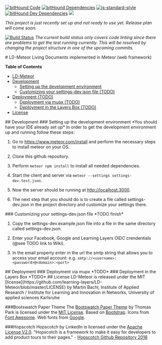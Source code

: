 [![bitHound Code](https://www.bithound.io/github/learning-layers/LD-Meteor/badges/code.svg)](https://www.bithound.io/github/learning-layers/LD-Meteor)
[![bitHound Dependencies](https://www.bithound.io/github/learning-layers/LD-Meteor/badges/dependencies.svg)](https://www.bithound.io/github/learning-layers/LD-Meteor/master/dependencies/npm)
[![js-standard-style](https://img.shields.io/badge/code%20style-standard-brightgreen.svg)](http://standardjs.com/)
[![bitHound Dev Dependencies](https://www.bithound.io/github/learning-layers/LD-Meteor/badges/devDependencies.svg)](https://www.bithound.io/github/learning-layers/LD-Meteor/master/dependencies/npm)
<a href="https://zenhub.com"><img src="https://raw.githubusercontent.com/ZenHubIO/support/master/zenhub-badge.png"></a>

*This project is just recently set up and not ready to use yet. Release plan will come soon.*

[![Build Status](https://travis-ci.org/learning-layers/LD-Meteor.svg?branch=master)](https://travis-ci.org/learning-layers/LD-Meteor)
*The current build status only covers code linting since there are problems to get the test running currently. This will be resolved by changing the project structure in one of the upcoming commits.*

<a name="ld-meteor"/>
# LD-Meteor
Living Documents implemented in Meteor (web framework)

**Table of Contents**
- [LD-Meteor](#ld-meteor)
- [Development](#development)
    - [Setting up the development environment](#setting-up-development)
    - [Customizing your settings-dev.json file (TODO)](#customizing-the-settings)
- [Deployment (TODO)](#deployment)
    - [Deployment via mupx (TODO)](#deployment-mupx)
    - [Deployment in the Layers Box (TODO)](#deployment-layersbox)
- [License](#license)

<a name="development"/>
## Development

<a name="setting-up-development"/>
### Setting up the development environment
*You should have your IDE already set up*
In order to get the development environment up and running follow these steps:

1. Go to https://www.meteor.com/install and perform the necessary steps to install meteor on your OS.

2. Clone this github repository.

3. Perform ```meteor npm install``` to install all needed dependencies.

4. Start the client and server via ```meteor --settings settings-dev.test.json```.

5. Now the server should be running at [http://localhost:3000](http://localhost:3000).

6. The next step that you should do is to create a file called settings-dev.json in the project directory and customize your settings there.

<a name="customizing-the-settings"/>
### Customizing your settings-dev.json file
*TODO finish*

1. Copy the settings-dev.example.json file into a file in the same directory called settings-dev.json.

2. Enter your Facebook, Google and Learning Layers OIDC crendentials (@see TODO link to Wiki).

3. In the email property enter in the url the smtp string that allows you to access your email account: e.g. ```smtp://<username>:<password>@<domain>:<port>```

<a name="deployment"/>
## Deployment
<a name="deployment-mupx"/>
### Deployment via mupx
*TODO*
<a name="deployment-layersbox"/>
### Deployment in the Layers Box
*TODO*

<a name="license"/>
## License
LD-Meteor is released under the MIT [license](https://github.com/learning-layers/LD-Meteor/blob/master/LICENSE) by Martin Bachl, Institute of Applied Research / Institute for Learning and Innovation in Networks, University of applied sciences Karlsruhe

###Bootswatch Paper Theme
The [Bootswatch Paper Theme](http://bootswatch.com/paper/) by Thomas Park is licensed under the [MIT License](https://github.com/thomaspark/bootswatch/blob/gh-pages/LICENSE). Based on [Bootstrap](http://getbootstrap.com/). Icons from [Font Awesome](http://fortawesome.github.io/Font-Awesome/). Web fonts from [Google](https://www.google.com/fonts/).

###Hopscotch
Hopscotch by LinkedIn is licensed under the [Apache License V2.0](https://github.com/linkedin/hopscotch/blob/master/LICENSE).
"Hopscotch is a framework to make it easy for developers to add product tours to their pages." - [Hopscotch Github Repository 2016](https://github.com/linkedin/hopscotch)
